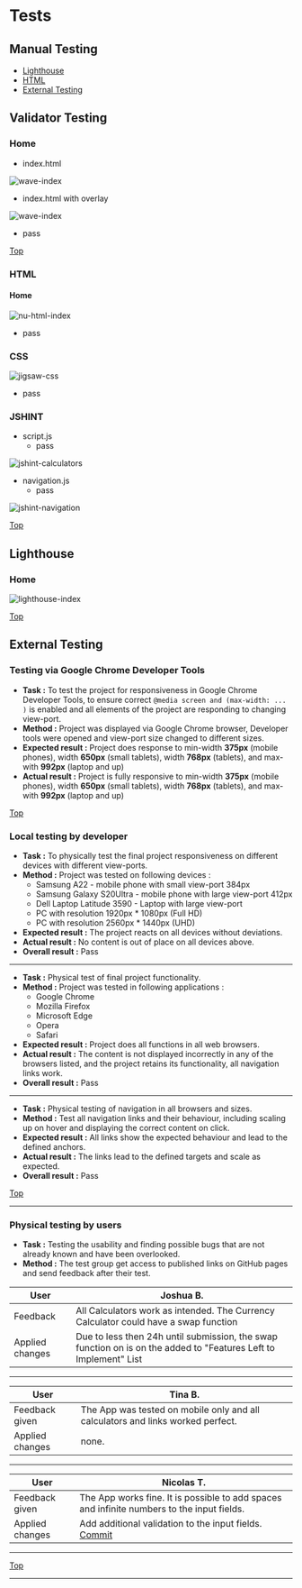 
# Tests

## Manual Testing

  - [Lighthouse](#lighthouse)
  - [HTML](#html)
  - [External Testing](#external-testing)
  
## Validator Testing

### Home

- index.html

![wave-index](assets/feature-img/wave-1.png)

- index.html with overlay

![wave-index](assets/feature-img/wave-2.png)

  - pass

[Top](#tests)

### HTML

#### Home

![nu-html-index](assets/feature-img/nu-hmtl-validation.png)

  - pass


### CSS

![jigsaw-css ](assets/feature-img/w3c-css-validation.png)

  - pass

### JSHINT

  - script.js
    - pass

![jshint-calculators](assets/feature-img/calculator-js.png)

  - navigation.js
    - pass

![jshint-navigation](assets/feature-img/navigation-js.png)


[Top](#tests)

## Lighthouse

### Home

![lighthouse-index](assets/feature-img/lighthouse.png)

[Top](#tests)

<div align="left">

## External Testing

### **Testing via Google Chrome Developer Tools**
- **Task :** To test the project for responsiveness in Google Chrome Developer Tools, to ensure correct `@media screen and (max-width: ... )` is enabled and all elements of the project are responding to changing view-port.
- **Method :** Project was displayed via Google Chrome browser, Developer tools were opened and view-port size changed to different sizes.
- **Expected result :** Project does response to min-width **375px** (mobile phones), width **650px** (small tablets), width **768px** (tablets), and max-with **992px** (laptop and up)
- **Actual result :** Project is fully responsive to min-width **375px** (mobile phones), width **650px** (small tablets), width **768px** (tablets), and max-with **992px** (laptop and up)

[Top](#tests)

### **Local testing by developer**
- **Task :** To physically test the final project responsiveness on different devices with different view-ports.
- **Method :** Project was tested on following devices : 
  - Samsung A22 - mobile phone with small view-port 384px
  - Samsung Galaxy S20Ultra - mobile phone with large view-port 412px
  - Dell Laptop Latitude 3590 - Laptop with large view-port
  - PC with resolution 1920px * 1080px (Full HD)  
  - PC with resolution 2560px * 1440px (UHD)
- **Expected result :** The project reacts on all devices without deviations.
- **Actual result :**  No content is out of place on all devices above.
- **Overall result :** Pass
---
- **Task :** Physical test of final project functionality.
- **Method :** Project was tested in following applications : 
  - Google Chrome
  - Mozilla Firefox
  - Microsoft Edge
  - Opera
  - Safari
- **Expected result :** Project does all functions in all web browsers.
- **Actual result :**  The content is not displayed incorrectly in any of the browsers listed, and the project retains its functionality, all navigation links work.
- **Overall result :** Pass
---
- **Task :** Physical testing of navigation in all browsers and sizes.
- **Method :** Test all navigation links and their behaviour, including scaling up on hover and displaying the correct content on click.
- **Expected result :** All links show the expected behaviour and lead to the defined anchors.
- **Actual result :**  The links lead to the defined targets and scale as expected.
- **Overall result :** Pass

[Top](#tests)

---

### **Physical testing by users**
- **Task :** Testing the usability and finding possible bugs that are not already known and have been overlooked.
- **Method :** The test group get access to published links on GitHub pages and send feedback after their test.

|User|Joshua B.|
|--|--|
| Feedback | All Calculators work as intended. The Currency Calculator could have a swap function |
| Applied changes | Due to less then 24h until submission, the swap function on is on the added to "Features Left to Implement" List |
---
|User|Tina B.|
|--|--|
| Feedback given | The App was tested on mobile only and all calculators and links worked perfect. |
| Applied changes | none. |
---
|User|Nicolas T. |
|--|--|
| Feedback given | The App works fine. It is possible to add spaces and infinite numbers to the input fields. |
| Applied changes | Add additional validation to the input fields. [Commit](https://github.com/Lorenz-127/THE-CONVERSIONATOR/commit/da201b71ecb44d18b6da8694f88b6acb860026ba) |
---

</div>

[Top](#tests)

- - -
